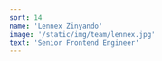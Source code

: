 ```yaml
---
sort: 14
name: 'Lennex Zinyando'
image: '/static/img/team/lennex.jpg'
text: 'Senior Frontend Engineer'
---
```

